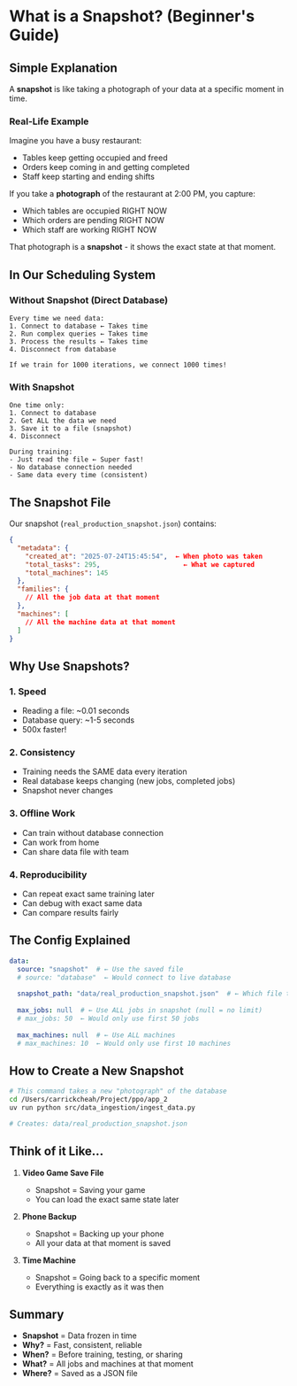 # What is a Snapshot? (Beginner's Guide)

## Simple Explanation

A **snapshot** is like taking a photograph of your data at a specific moment in time.

### Real-Life Example
Imagine you have a busy restaurant:
- Tables keep getting occupied and freed
- Orders keep coming in and getting completed  
- Staff keep starting and ending shifts

If you take a **photograph** of the restaurant at 2:00 PM, you capture:
- Which tables are occupied RIGHT NOW
- Which orders are pending RIGHT NOW
- Which staff are working RIGHT NOW

That photograph is a **snapshot** - it shows the exact state at that moment.

## In Our Scheduling System

### Without Snapshot (Direct Database)
```
Every time we need data:
1. Connect to database ← Takes time
2. Run complex queries ← Takes time
3. Process the results ← Takes time
4. Disconnect from database

If we train for 1000 iterations, we connect 1000 times!
```

### With Snapshot
```
One time only:
1. Connect to database
2. Get ALL the data we need
3. Save it to a file (snapshot)
4. Disconnect

During training:
- Just read the file ← Super fast!
- No database connection needed
- Same data every time (consistent)
```

## The Snapshot File

Our snapshot (`real_production_snapshot.json`) contains:

```json
{
  "metadata": {
    "created_at": "2025-07-24T15:45:54",  ← When photo was taken
    "total_tasks": 295,                     ← What we captured
    "total_machines": 145
  },
  "families": {
    // All the job data at that moment
  },
  "machines": [
    // All the machine data at that moment
  ]
}
```

## Why Use Snapshots?

### 1. **Speed**
- Reading a file: ~0.01 seconds
- Database query: ~1-5 seconds
- 500x faster!

### 2. **Consistency**
- Training needs the SAME data every iteration
- Real database keeps changing (new jobs, completed jobs)
- Snapshot never changes

### 3. **Offline Work**
- Can train without database connection
- Can work from home
- Can share data file with team

### 4. **Reproducibility**
- Can repeat exact same training later
- Can debug with exact same data
- Can compare results fairly

## The Config Explained

```yaml
data:
  source: "snapshot"  # ← Use the saved file
  # source: "database"  ← Would connect to live database
  
  snapshot_path: "data/real_production_snapshot.json"  # ← Which file to read
  
  max_jobs: null  # ← Use ALL jobs in snapshot (null = no limit)
  # max_jobs: 50  ← Would only use first 50 jobs
  
  max_machines: null  # ← Use ALL machines
  # max_machines: 10  ← Would only use first 10 machines
```

## How to Create a New Snapshot

```bash
# This command takes a new "photograph" of the database
cd /Users/carrickcheah/Project/ppo/app_2
uv run python src/data_ingestion/ingest_data.py

# Creates: data/real_production_snapshot.json
```

## Think of it Like...

1. **Video Game Save File**
   - Snapshot = Saving your game
   - You can load the exact same state later

2. **Phone Backup**
   - Snapshot = Backing up your phone
   - All your data at that moment is saved

3. **Time Machine**
   - Snapshot = Going back to a specific moment
   - Everything is exactly as it was then

## Summary

- **Snapshot** = Data frozen in time
- **Why?** = Fast, consistent, reliable
- **When?** = Before training, testing, or sharing
- **What?** = All jobs and machines at that moment
- **Where?** = Saved as a JSON file